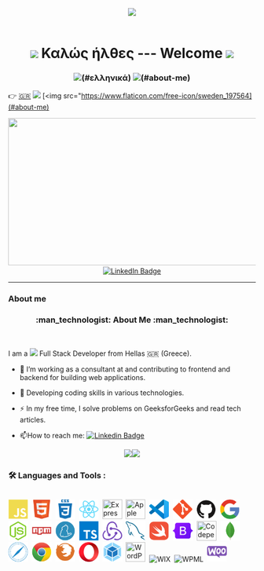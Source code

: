 

<div id="header" align="center">
  <img src="https://media.giphy.com/media/zhYSVCirREeIZtONCI/giphy.gif" width="150"/>
</div>


<div id="header" align="center">
  <img src="https://komarev.com/ghpvc/?username=1KRS&color=yellowgreen&label=Θεάσεις+/+Views" alt=""/>
</div>


<h1 align="center">
  <img src="https://media.giphy.com/media/hvRJCLFzcasrR4ia7z/giphy.gif" width="30px"/> Καλώς ήλθες --- Welcome
  <img src="https://media.giphy.com/media/hvRJCLFzcasrR4ia7z/giphy.gif" width="30px"/>
 </h1>

<h3 align="center">
  <img src="https://media.giphy.com/media/vLao2Cp0dSBv8rrec4/giphy.gif" width="30px"/>(#ελληνικά)
  <img src="https://media.giphy.com/media/hvRJCLFzcasrR4ia7z/giphy.gif" width="30px"/>(#about-me)
</h3>

:point_right: [:greece:](#σχετικα-με-εμενα)  [<img src="https://media.giphy.com/media/hvRJCLFzcasrR4ia7z/giphy.gif" width="30px"/>](#about-me) 
[<img src="https://www.flaticon.com/free-icon/sweden_197564](#about-me)

<div id="header" align="center">
  <img src="https://media.giphy.com/media/qgQUggAC3Pfv687qPC/giphy.gif" width="600" height="300"/>
</div>



<div id="badges" align="center">
  <a href="https://www.linkedin.com/in/δημήτρης-μανωλόπουλος-86a19217a/" target="_blank" rel="noopener noreferrer">
    <img src="https://img.shields.io/badge/LinkedIn-blue?style=for-the-badge&logo=linkedin&logoColor=white" alt="LinkedIn Badge"/>
  </a>
</div>



---

### About me
<div id="header" align="center">
  <h3>:man_technologist: About Me :man_technologist: 
</div>

</br>

I am a <img src="https://media.giphy.com/media/ln7z2eWriiQAllfVcn/giphy.gif" width="15"> Full Stack Developer from Hellas 🇬🇷 (Greece).

- :telescope: I’m working as a consultant at </Salt> and contributing to frontend and backend for building web applications.

- :seedling: Developing coding skills in various technologies.

- :zap: In my free time, I solve problems on GeeksforGeeks and read tech articles.

- :mailbox:How to reach me: [![Linkedin Badge](https://img.shields.io/badge/-kakbar-blue?style=flat&logo=Linkedin&logoColor=white)](your-linkedin-url)

<div id="header" align="center">
  <img src="https://media.giphy.com/media/Q9aBxHn9fTqKs/giphy.gif"/><img src="https://media.giphy.com/media/Q9aBxHn9fTqKs/giphy.gif"/>
</div>

### :hammer_and_wrench: Languages and Tools :
  
<div>
  </br>
  <img src="https://github.com/devicons/devicon/blob/master/icons/javascript/javascript-plain.svg" title="JS" alt="JS" width="40" height="40"/>&nbsp;
  <img src="https://github.com/devicons/devicon/blob/master/icons/html5/html5-original.svg" title="HTML5" alt="HTML" width="40" height="40"/>&nbsp;
  <img src="https://github.com/devicons/devicon/blob/master/icons/css3/css3-plain-wordmark.svg"  title="CSS3" alt="CSS" width="40" height="40"/>&nbsp;
  <img src="https://github.com/devicons/devicon/blob/master/icons/react/react-original.svg" title="React" alt="React" width="40" height="40"/>&nbsp;
  <img src="https://upload.wikimedia.org/wikipedia/commons/thumb/8/88/Status_iucn_EX_icon.svg/240px-Status_iucn_EX_icon.svg.png" title="Express" **alt="Express" width="40" height="40"/>&nbsp;
  <img src="https://upload.wikimedia.org/wikipedia/commons/1/1b/Apple_logo_grey.svg" title="Apple" **alt="Apple" width="40" height="40"/>&nbsp;
  <img src="https://github.com/devicons/devicon/blob/master/icons/vscode/vscode-original.svg" title="VSCode" **alt="VSCode" width="40" height="40"/>&nbsp;
  <img src="https://github.com/devicons/devicon/blob/master/icons/git/git-original.svg" title="Git" **alt="Git" width="40" height="40"/>&nbsp;
  <img src="https://github.com/devicons/devicon/blob/master/icons/github/github-original.svg" title="Github" **alt="Github" width="40" height="40"/>&nbsp;
  <img src="https://github.com/devicons/devicon/blob/master/icons/google/google-original.svg" title="Google" **alt="Google" width="40" height="40"/>&nbsp;
  <img src="https://github.com/devicons/devicon/blob/master/icons/nodejs/nodejs-original.svg" title="NodeJS" alt="NodeJS" width="40" height="40"/>&nbsp;
  <img src="https://github.com/devicons/devicon/blob/master/icons/npm/npm-original-wordmark.svg" title="NPM" **alt="NPM" width="40" height="40"/>&nbsp;
  <img src="https://github.com/devicons/devicon/blob/master/icons/yarn/yarn-original.svg" title="Yarn" **alt="Yarn" width="40" height="40"/>&nbsp;
  <img src="https://github.com/devicons/devicon/blob/master/icons/typescript/typescript-plain.svg" title="TS" **alt="TS" width="40" height="40"/>&nbsp;
  <img src="https://github.com/devicons/devicon/blob/master/icons/redux/redux-original.svg" title="Redux" alt="Redux " width="40" height="40"/>&nbsp;
  <img src="https://github.com/devicons/devicon/blob/master/icons/mysql/mysql-original.svg" title="MySQL"  alt="MySQL" width="40" height="40"/>&nbsp;
  <img src="https://github.com/devicons/devicon/blob/master/icons/swift/swift-original.svg" title="Swift" **alt="Swift" width="40" height="40"/>&nbsp;
  <img src="https://github.com/devicons/devicon/blob/master/icons/bootstrap/bootstrap-original.svg" title="Bootstrap" **alt="Bootstrap" width="41" height="41"/>&nbsp;
  <img src="https://www.nicepng.com/maxp/u2q8i1a9u2a9r5t4/" title="Codepen" **alt="Codepen" width="40" height="40"/>&nbsp;
  <img src="https://github.com/devicons/devicon/blob/master/icons/mongodb/mongodb-original.svg" title="MongoDB" **alt="MongoDB" width="40" height="40"/>&nbsp;
  </br>
  <img src="https://github.com/devicons/devicon/blob/master/icons/safari/safari-line.svg" title="Safari" **alt="Safari" width="40" height="40"/>&nbsp;
  <img src="https://github.com/devicons/devicon/blob/master/icons/chrome/chrome-original.svg" title="Chrome" **alt="Chrome" width="40" height="40"/>&nbsp;
  <img src="https://github.com/devicons/devicon/blob/master/icons/firefox/firefox-plain.svg" title="Firefox" **alt="Firefox" width="40" height="40"/>&nbsp;
  <img src="https://github.com/devicons/devicon/blob/master/icons/opera/opera-original.svg" title="Opera" **alt="Opera" width="40" height="40"/>&nbsp;
  <img src="https://github.com/devicons/devicon/blob/master/icons/webpack/webpack-original.svg" title="WebPack" **alt="WebPack" width="40" height="40"/>&nbsp;
  <img src="https://seeklogo.com/images/W/wordpress-logo-24439D45A6-seeklogo.com.png" title="WordPress" **alt="WordPress" width="40" height="40"/>&nbsp;
  <img src="https://cdn-icons-png.flaticon.com/512/5968/5968753.png" title="WIX" alt="WIX" width="40" height="40"/>&nbsp;
  <img src="https://static-00.iconduck.com/assets.00/file-type-wpml-icon-430x512-h9lh9ke7.png" title="WPML" alt="WPML" width="40" height="40"/>&nbsp;
  <img src="https://github.com/devicons/devicon/blob/master/icons/woocommerce/woocommerce-original.svg" title="WooCommerce" **alt="WooCommerce" width="40" height="40"/>&nbsp;
</div>  


<!--
**1KRS/1KRS** is a ✨ _special_ ✨ repository because its `README.md` (this file) appears on your GitHub profile.

Here are some ideas to get you started:

- 🔭 I’m currently working on ...
- 🌱 I’m currently learning ...
- 👯 I’m looking to collaborate on ...
- 🤔 I’m looking for help with ...
- 💬 Ask me about ...
- 📫 How to reach me: ...
- 😄 Pronouns: ...
- ⚡ Fun fact: ...
-->
